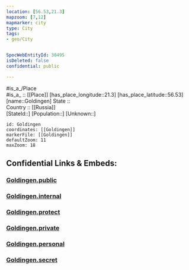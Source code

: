 ```yaml
---
location: [56.53,21.3] 
mapzoom: [7,12] 
mapmarker: city 
type: City
tags:
- geo/City


SpocWebEntityId: 30495
isDeleted: false
confidential: public

---
```

#is_a_/Place  
#is_a_ :: [[Place]] 
[has_place_longitude::21.3] 
[has_place_latitude::56.53] 
[name::Goldingen] 
State ::  
Country :: [[Russia]]  
[StateId::] 
[Population::] 
[Unknown::] 


```leaflet
id: Goldingen
coordinates: [[Goldingen]] 
markerFile: [[Goldingen]] 
defaultZoom: 11 
maxZoom: 18
```


## Confidential Links & Embeds: 

### [Goldingen.public](/_public/\Earth\Continent\Europe\Europe~North\Latvia\Counties\Grobinas\CityGoldingen.public.md) 

### [Goldingen.internal](/_internal/\Earth\Continent\Europe\Europe~North\Latvia\Counties\Grobinas\CityGoldingen.internal.md) 

### [Goldingen.protect](/_protect/\Earth\Continent\Europe\Europe~North\Latvia\Counties\Grobinas\CityGoldingen.protect.md) 

### [Goldingen.private](/_private/\Earth\Continent\Europe\Europe~North\Latvia\Counties\Grobinas\CityGoldingen.private.md) 

### [Goldingen.personal](/_personal/\Earth\Continent\Europe\Europe~North\Latvia\Counties\Grobinas\CityGoldingen.personal.md) 

### [Goldingen.secret](/_secret/\Earth\Continent\Europe\Europe~North\Latvia\Counties\Grobinas\CityGoldingen.secret.md)


